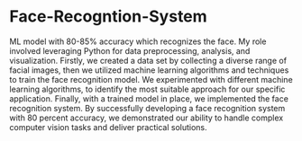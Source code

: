 # Face-Recogntion-System

ML model with 80-85% accuracy which
recognizes the face. My role involved leveraging Python for data preprocessing, analysis, and visualization. Firstly, we created
a data set by collecting a diverse range of facial images, then we utilized machine learning algorithms and techniques to train
the face recognition model. We experimented with different machine learning algorithms, to identify the most suitable
approach for our specific application. Finally, with a trained model in place, we implemented the face recognition system. By
successfully developing a face recognition system with 80 percent accuracy, we demonstrated our ability to handle complex
computer vision tasks and deliver practical solutions.

